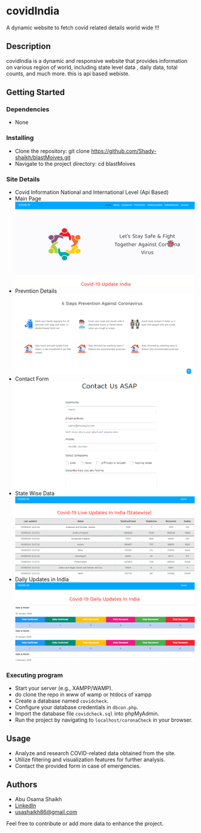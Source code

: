 # covidIndia

A dynamic website to fetch covid related details world wide !!!

## Description

covidIndia is a dynamic and responsive  website that provides information on various region of world, including state level data , daily data, total counts, and much more.
this is api based webiste.

## Getting Started

### Dependencies

* None

### Installing

* Clone the repository: git clone https://github.com/Shady-shaikh/blastMoives.git
* Navigate to the project directory: cd blastMoives

### Site Details

* Covid Information National and International Level (Api Based)
* Main Page
  ![Main Page](https://github.com/Shady-shaikh/covidCheck/blob/main/git/Screenshot%202024-05-28%20155242.png)
* Prevntion Details
  ![Prevntion Details](https://github.com/Shady-shaikh/covidCheck/blob/main/git/Screenshot%202024-05-28%20155255.png)
* Contact Form
  ![Contact Form](https://github.com/Shady-shaikh/covidCheck/blob/main/git/Screenshot%202024-05-28%20155307.png)
* State Wise Data
  ![state wise](https://github.com/Shady-shaikh/covidCheck/blob/main/git/Screenshot%202024-05-28%20155321.png)
* Daily Updates in India
   ![india](https://github.com/Shady-shaikh/covidCheck/blob/main/git/Screenshot%202024-05-28%20155334.png)


### Executing program

* Start your server (e.g., XAMPP/WAMP).
* do clone the repo in www of wamp or htdocs of xampp
* Create a database named `covidcheck`.
* Configure your database credentials in `dbcon.php`.
* Import the database file `covidcheck.sql` into phpMyAdmin.
* Run the project by navigating to `localhost/coronaCheck` in your browser.

## Usage

* Analyze and research COVID-related data obtained from the site.
* Utilize filtering and visualization features for further analysis.
* Contact the provided form in case of emergencies.


## Authors

* Abu Osama Shaikh
* [LinkedIn](https://www.linkedin.com/in/usama-shaikh-81294a306/)
* usashaikh86@gmail.com

Feel free to contribute or add more data to enhance the project.


